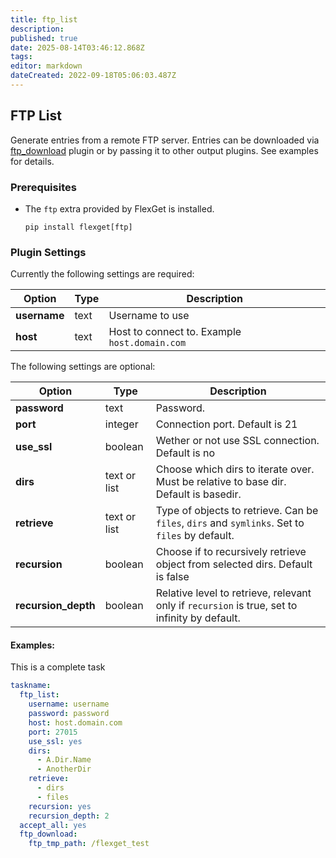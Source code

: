```yaml
---
title: ftp_list
description: 
published: true
date: 2025-08-14T03:46:12.868Z
tags: 
editor: markdown
dateCreated: 2022-09-18T05:06:03.487Z
---
```



## FTP List

Generate entries from a remote FTP server. Entries can be downloaded via [ftp_download](/Plugins/ftp_download) plugin or by passing it to other output plugins. See examples for details.

### Prerequisites
- The `ftp` extra provided by FlexGet is installed.
  ```
  pip install flexget[ftp]
  ```

### Plugin Settings

Currently the following settings are required:


|  Option  |  Type  |  Description  |
| --- | --- | --- |
| **username** | text | Username to use  |
| **host** | text | Host to connect to. Example `host.domain.com`  |

The following settings are optional:


|  Option  |  Type  |  Description  |
| --- | --- | --- |
| **password** | text | Password.  |
| **port** | integer |  Connection port. Default is 21  |
| **use_ssl** | boolean |  Wether or not use SSL connection. Default is no  |
| **dirs** | text or list |  Choose which dirs to iterate over. Must be relative to base dir. Default is basedir.  |
| **retrieve** | text or list | Type of objects to retrieve. Can be `files`, `dirs` and `symlinks`. Set to `files` by default. |
| **recursion** | boolean |  Choose if to recursively retrieve object from selected dirs. Default is false  |
| **recursion_depth** | boolean |  Relative level to retrieve, relevant only if `recursion` is true, set to infinity by default.  |

#### Examples:

This is a complete task

```yaml
taskname:
  ftp_list:
    username: username
    password: password
    host: host.domain.com
    port: 27015
    use_ssl: yes
    dirs: 
      - A.Dir.Name
      - AnotherDir
    retrieve: 
      - dirs
      - files
    recursion: yes
    recursion_depth: 2 
  accept_all: yes
  ftp_download: 
    ftp_tmp_path: /flexget_test

```